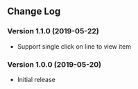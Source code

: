 ## Change Log
### Version 1.1.0 (2019-05-22)
- Support single click on line to view item
### Version 1.0.0 (2019-05-20)
- Initial release

